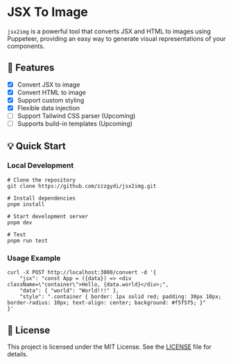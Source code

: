 # JSX To Image

`jsx2img` is a powerful tool that converts JSX and HTML to images using Puppeteer, providing an easy way to generate visual representations of your components.

## 🌟 Features

- [x] Convert JSX to image
- [x] Convert HTML to image
- [x] Support custom styling
- [x] Flexible data injection
- [ ] Support Tailwind CSS parser (Upcoming)
- [ ] Supports build-in templates (Upcoming)

## 💡 Quick Start

### Local Development

```
# Clone the repository
git clone https://github.com/zzzgydi/jsx2img.git

# Install dependencies
pnpm install

# Start development server
pnpm dev

# Test
pnpm run test
```

### Usage Example

```
curl -X POST http://localhost:3000/convert -d '{
    "jsx": "const App = ({data}) => <div className=\"container\">Hello, {data.world}</div>;",
    "data": { "world": "World!!!" },
    "style": ".container { border: 1px solid red; padding: 30px 10px; border-radius: 10px; text-align: center; background: #f5f5f5; }"
}'
```

## 📝 License

This project is licensed under the MIT License. See the [LICENSE](LICENSE) file for details.
